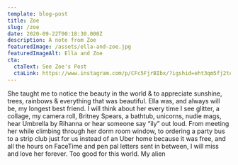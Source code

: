 ```yaml
---
template: blog-post
title: Zoe
slug: /zoe
date: 2020-09-22T00:18:30.000Z
description: A note from Zoe
featuredImage: /assets/ella-and-zoe.jpg
featuredImageAlt: Ella and Zoe
cta:
  ctaText: See Zoe's Post
  ctaLink: https://www.instagram.com/p/CFc5FjrBIbx/?igshid=eht3qm5fj2te
---
```

She taught me to notice the beauty in the world & to appreciate sunshine, trees, rainbows & everything that was beautiful. Ella was, and always will be, my longest best friend. I will think about her every time I see glitter, a collage, my camera roll, Britney Spears, a bathtub, unicorns, nudie mags, hear Umbrella by Rihanna or hear someone say “ily” out loud. From meeting her while climbing through her dorm room window, to ordering a party bus to a strip club just for us instead of an Uber home because it was free, and all the hours on FaceTime and pen pal letters sent in between, I will miss and love her forever. Too good for this world. My alien